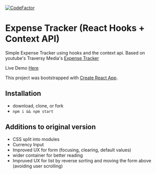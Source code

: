 [![CodeFactor](https://www.codefactor.io/repository/github/gander7/react-hooks-expense-tracker/badge)](https://www.codefactor.io/repository/github/gander7/react-hooks-expense-tracker)

# Expense Tracker (React Hooks + Context API)

Simple Expense Tracker using hooks and the context api. Based on youtube's Traversy Media's [Expense Tracker](https://www.youtube.com/watch?v=XuFDcZABiDQ)

Live Demo [Here](http://Gander7.github.io/react-hooks-expense-tracker)

This project was bootstrapped with [Create React App](https://github.com/facebook/create-react-app).


## Installation

- download, clone, or fork
- `npm i && npm start`


## Additions to original version

- CSS split into modules
- Currency Input
- Improved UX for form (focusing, clearing, default values)
- wider container for better reading
- Impruved UX for list by reverse sorting and moving the form above (avoiding user scrolling)
